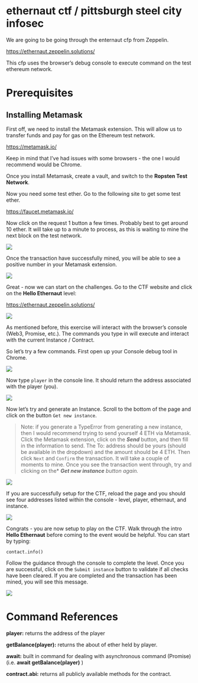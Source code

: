# ethernaut ctf / pittsburgh steel city infosec
We are going to be going through the enternaut cfp from Zeppelin.

https://ethernaut.zeppelin.solutions/

This cfp uses the browser’s debug console to execute command on the test ethereum network.

# Prerequisites
## Installing Metamask

First off, we need to install the Metamask extension. This will allow us to transfer funds and pay for gas on the Ethereum test network.

https://metamask.io/

Keep in mind that I’ve had issues with some browsers - the one I would recommend would be Chrome.

Once you install Metamask, create a vault, and switch to the **Ropsten Test Network**.

Now you need some test ether. Go to the following site to get some test ether.

https://faucet.metamask.io/

Now click on the request 1 button a few times. Probably best to get around 10 ether. It will take up to a minute to process, as this is waiting to mine the next block on the test network.

![](images/screen1.png)

Once the transaction have successfully mined, you will be able to see a positive number in your Metamask extension.

![](images/screen2.png)

Great - now we can start on the challenges. Go to the CTF website and click on the **Hello Ethernaut** level:

https://ethernaut.zeppelin.solutions/

![](images/screen3.png)

As mentioned before, this exercise will interact with the browser’s console (Web3, Promise, etc.). The commands you type in will execute and interact with the current Instance / Contract.

So let’s try a few commands. First open up your Console debug tool in Chrome.

![](images/screen4.png)

Now type `player` in the console line. It should return the address associated with the player (you).

![](images/screen5.png)

Now let’s try and generate an Instance. Scroll to the bottom of the page and click on the button `Get new instance`.

> Note: if you generate a TypeError from generating a new instance, then I would recommend trying to send yourself 4 ETH via Metamask. Click the Metamask extension, click on the ***Send*** button, and then fill in the information to send. The To: address should be yours (should be available in the dropdown) and the amount should be 4 ETH. Then click `Next` and `Confirm` the transaction. It will take a couple of moments to mine. Once you see the transaction went through, try and clicking on the* ***Get new instance*** *button again.*

![](images/screen6.png)

If you are successfully setup for the CTF, reload the page and you should see four addresses listed within the console - level, player, ethernaut, and instance.

![](images/screen7.png)

Congrats - you are now setup to play on the CTF. Walk through the intro **Hello Ethernaut** before coming to the event would be helpful. You can start by typing:

`contact.info()`

Follow the guidance through the console to complete the level. Once you are successful, click on the `Submit instance` button to validate if all checks have been cleared. If you are completed and the transaction has been mined, you will see this message.

![](images/screen8.png)

# Command References

**player:** returns the address of the player

**getBalance(player):** returns the about of ether held by player.

**await:** built in command for dealing with asynchronous command (Promise)
     (i.e. **await getBalance(player)** )

**contract.abi:** returns all publicly available methods for the contract.
